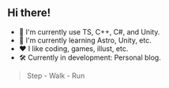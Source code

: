 ## Hi there!
- 🧩 I'm currently use TS, C++, C#, and Unity.
- 📖 I'm currently learning Astro, Unity, etc.
- ♥️ I like coding, games, illust, etc.
- 🛠️ Currently in development: Personal blog.
> Step - Walk - Run
